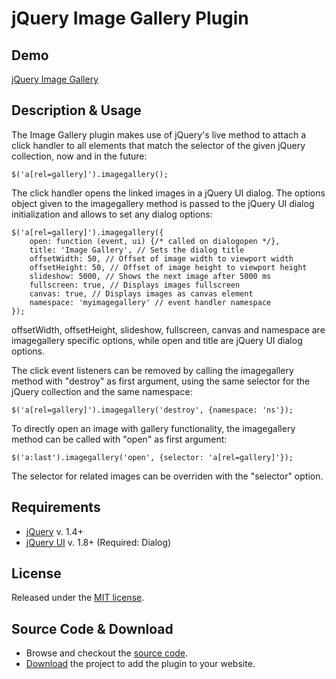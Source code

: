 # jQuery Image Gallery Plugin

## Demo
[jQuery Image Gallery](http://blueimp.github.com/jQuery-Image-Gallery/)

## Description & Usage
The Image Gallery plugin makes use of jQuery's live method to attach
a click handler to all elements that match the selector of the given
jQuery collection, now and in the future:

    $('a[rel=gallery]').imagegallery();

The click handler opens the linked images in a jQuery UI dialog.
The options object given to the imagegallery method is passed to the
jQuery UI dialog initialization and allows to set any dialog options:

    $('a[rel=gallery]').imagegallery({
        open: function (event, ui) {/* called on dialogopen */},
        title: 'Image Gallery', // Sets the dialog title
        offsetWidth: 50, // Offset of image width to viewport width
        offsetHeight: 50, // Offset of image height to viewport height
        slideshow: 5000, // Shows the next image after 5000 ms
        fullscreen: true, // Displays images fullscreen
        canvas: true, // Displays images as canvas element
        namespace: 'myimagegallery' // event handler namespace
    });

offsetWidth, offsetHeight, slideshow, fullscreen, canvas and
namespace are imagegallery specific options, while open and title are
jQuery UI dialog options.

The click event listeners can be removed by calling the imagegallery
method with "destroy" as first argument, using the same selector for
the jQuery collection and the same namespace:

    $('a[rel=gallery]').imagegallery('destroy', {namespace: 'ns'});

To directly open an image with gallery functionality, the imagegallery
method can be called with "open" as first argument:

    $('a:last').imagegallery('open', {selector: 'a[rel=gallery]'});

The selector for related images can be overriden with the "selector"
option.

## Requirements
* [jQuery](http://jquery.com/) v. 1.4+
* [jQuery UI](http://jqueryui.com/) v. 1.8+ (Required: Dialog)

## License
Released under the [MIT license](http://creativecommons.org/licenses/MIT/).

## Source Code & Download
* Browse and checkout the [source code](https://github.com/blueimp/jQuery-Image-Gallery).
* [Download](https://github.com/blueimp/jQuery-Image-Gallery/archives/master) the project to add the plugin to your website.
